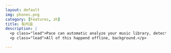 ```yaml
---
layout: default
img: phones.png
category: [Features, zh]
title: 有内涵
description: |
  <p class="lead">Pace can automatic analyze your music library, detect your pace and select a matching music that motivate you.</p>
  <p class="lead">All of this happend offline, background.</p>

---
```

